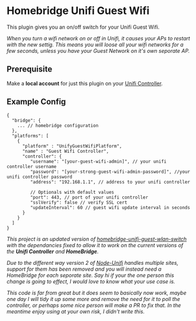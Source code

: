 # Homebridge Unifi Guest Wifi

This plugin gives you an on/off switch for your Unifi Guest Wifi.

*When you turn a wifi network on or off in Unifi, it causes your APs to restart with the new settig. This means you will loose all your wifi networks for a few seconds, unless you have your Guest Network on it's own seporate AP.*

## Prerequisite

Make a **local account** for just this plugin on your [Unifi Controller](https://www.ui.com/download-software/).

## Example Config

```
{
  "bridge": {
    ... // homebridge configuration
  },
  "platforms": [
    {
      "platform" : "UnifyGuestWifiPlatform",
      "name" : "Guest Wifi Controller",
      "controller": {
         "username": "[your-guest-wifi-admin]", // your unifi controller username
         "password": "[your-strong-guest-wifi-admin-password]", //your unifi controller password
         "address": "192.168.1.1", // address to your unifi controller

         // Optionals with default values
         "port": 443, // port of your unifi controller
         "sslVerify": false // verify SSL cert
         "updateInterval": 60 // guest wifi update interval in seconds
      }
    }
  ]
}
```

*This project is an updated version of [homebridge-unifi-guest-wlan-switch](https://www.npmjs.com/package/homebridge-unifi-guest-wlan-switch) with the dependancies fixed to allow it to work on the current versions of the **Unifi Controller** and **HomeBridge**.*

*Due to the different way version 2 of [Node-Unifi](https://github.com/jens-maus/node-unifi) handles multiple sites, support for them has been removed and you will instead need a HomeBridge for each seporate site. Say hi if your the one person this change is going to effect, I would love to know what your use case is.*

*This code is far from great but it does seem to basically now work, maybe one day I will tidy it up some more and remove the need for it to poll the controller, or perhaps some nice person will make a PR to fix that. In the meantime enjoy using at your own risk, I didn't write this.*
